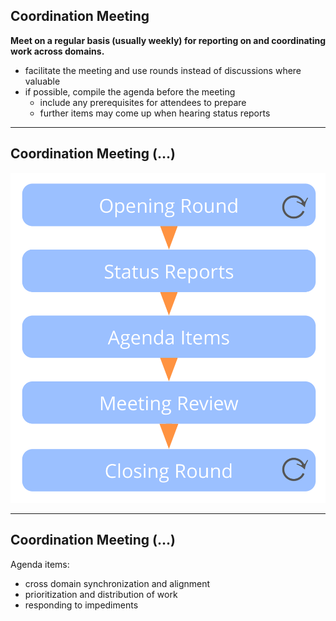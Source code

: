 ## Coordination Meeting

**Meet on a regular basis (usually weekly) for reporting on and coordinating work across domains.**

-   facilitate the meeting and use rounds instead of discussions where valuable
-   if possible, compile the agenda before the meeting
    -   include any prerequisites for attendees to prepare
    -   further items may come up when hearing status reports

---

## Coordination Meeting (…)

![right,fit](img/meetings/coordination-meeting.png)

---

## Coordination Meeting (…)

Agenda items: 

- cross domain synchronization and alignment
- prioritization and distribution of work  
- responding to impediments
